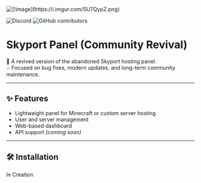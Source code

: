 ![\[!image\](https://i.imgur.com/SU7QypZ.png)](https://i.imgur.com/SU7QypZ.png)

![Discord](https://img.shields.io/discord/1253782902618194011?label=Discord&logo=Discord&logoColor=white&style=for-the-badge)
![GitHub contributors](https://img.shields.io/github/contributors/skyportlabs/panel?style=for-the-badge)

# Skyport Panel (Community Revival)

🚀 A revived version of the abandoned Skyport hosting panel.  
💡 Focused on bug fixes, modern updates, and long-term community maintenance.

---

## ✨ Features

- Lightweight panel for Minecraft or custom server hosting
- User and server management
- Web-based dashboard
- API support *(coming soon)*

---

## 🛠️ Installation

In Creation
